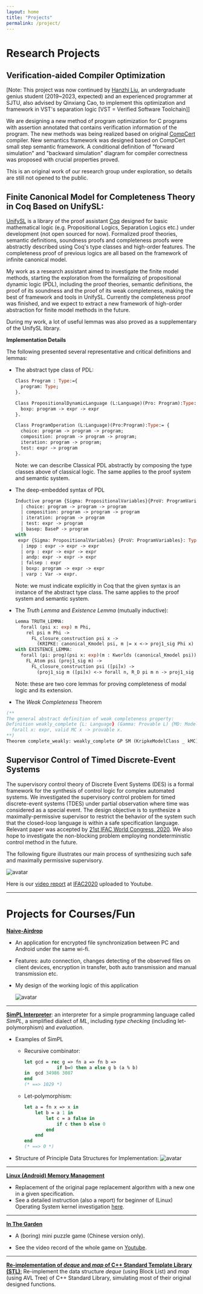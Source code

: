 ```yaml
---
layout: home
title: "Projects"
permalink: /project/
---
```







# **Research Projects**

## **Verification-aided Compiler Optimization**



[Note: This project was now continued by  [Hanzhi Liu](https://misaka.center/), an undergraduate genius student (2019~2023, expected) and an experienced programmer at SJTU, also advised by Qinxiang Cao, to implement this optimization and framework in VST's separation logic [VST = Verified Software Toolchain]]

We are designing a new method of program optimization for C programs with assertion annotated that contains verification information of the program. The new methods was being realized based on original [CompCert](http://compcert.inria.fr/) compiler. New semantics framework was designed based on CompCert small step semantic framework.  A conditional definition of "forward simulation" and "backward simulation" diagram for compiler correctness was proposed with crucial properties proved.

This is an original work of our research group under exploration, so details are still not opened to the public.





## **Finite Canonical Model for Completeness Theory in Coq Based on UnifySL**:

[UnifySL](https://github.com/QinxiangCao/UnifySL) is a library of the proof assistant [Coq](https://coq.inria.fr/) designed for basic mathematical logic (e.g. Propositional Logics, Separation Logics etc.) under development (not open sourced for now). Formalized proof theories, semantic definitions, soundness proofs and completeness proofs were abstractly described using Coq's type classes and high-order features. The completeness proof of previous logics are all based on the framework of infinite canonical model.

My work as a research assistant aimed to investigate the finite model methods, starting the exploration from the formalizing of propositional dynamic logic (PDL), including the proof theories, semantic definitions, the proof of its soundness and  the proof of its weak completeness, making the best of framework and tools in UnifySL. Currently the completeness proof was finished, and we expect to extract a new framework of high-order abstraction for finite model methods in the future. 

During my work, a lot of useful lemmas was also proved as a supplementary of the UnifySL library. 



**Implementation Details**

The following presented several representative and critical definitions and lemmas:

- The abstract type class of PDL:

  ```ocaml
  Class Program : Type:={
    program: Type;
  }.
  
  Class PropositionalDynamicLanguage (L:Language)(Pro: Program):Type:={
    boxp: program -> expr -> expr
  }.
  
  Class ProgramOperation (L:Language)(Pro:Program):Type:= {
    choice: program -> program -> program;
    composition: program -> program -> program;
    iteration: program -> program;
    test: expr -> program
  }.
  ```

  Note: we can describe Classical PDL abstractly by composing the type classes above of classical logic. The same applies to the proof system and semantic system.

  

- The deep-embedded syntax of PDL

  ```ocaml
  Inductive program {Sigma: PropositionalVariables}{ProV: ProgramVariables}: Type :=
    | choice: program -> program -> program
    | composition: program -> program -> program
    | iteration: program -> program
    | test: expr -> program
    | basep: BaseP -> program
  with
   expr {Sigma: PropositionalVariables} {ProV: ProgramVariables}: Type :=
    | impp : expr -> expr -> expr
    | orp : expr -> expr -> expr
    | andp: expr -> expr -> expr
    | falsep : expr
    | boxp: program -> expr -> expr
    | varp : Var -> expr.
  ```

  Note: we must indicate explicitly in Coq that the given syntax is an instance of the abstract type class. The same applies to the proof system and semantic system.

  

- The *Truth Lemma* and *Existence Lemma* (mutually inductive):

  ```ocaml
  Lemma TRUTH_LEMMA:
    forall (psi x: exp) m Phi,
      rel psi m Phi -> 
        FL_closure_construction psi x ->
          (KRIPKE: canonical_Kmodel psi, m |= x <-> proj1_sig Phi x)
  with EXISTENCE_LEMMA:
    forall (pi: prog)(psi x: exp)(m : Kworlds (canonical_Kmodel psi)),
      FL_Atom psi (proj1_sig m) -> 
        FL_closure_construction psi ([pi]x) ->
          (proj1_sig m ([pi]x) <-> forall n, R_D pi m n -> proj1_sig n x).
  ```

  Note: these are two core lemmas for proving completeness of modal logic and its extension.

  

-  The *Weak Completeness* Theorem

  ```ocaml
  (**
  The general abstract definition of weak completeness property:
  Definition weakly_complete {L: Language} (Gamma: Provable L) {MD: Model} (SM: Semantics L MD) (MC: ModelClass MD): Prop :=
    forall x: expr, valid MC x -> provable x. 
  **)
  Theorem complete_weakly: weakly_complete GP SM (KripkeModelClass _ kMC).
  ```








## **Supervisor Control of Timed Discrete-Event Systems**

The supervisory control theory of Discrete Event Systems (DES) is a formal framework for the synthesis of control logic for complex automated systems. We investigated the supervisory control problem for timed discrete-event systems (TDES) under partial observation where time was considered as a special event. The design objective is to synthesize a maximally-permissive supervisor to restrict the behavior of the system such that the closed-loop language is within a safe specification language. Relevant paper was accepted by [21st IFAC World Congress, 2020](https://www.ifac2020.org/).
We also hope to investigate the non-blocking problem employing nondeterministic control method in the future.



The following figure illustrates our main process of synthesizing such safe and maximally permissive supervisory. 

![avatar](./papers/IFAC2020/example.png)

Here is our [video report](https://youtu.be/GtbxR_OKfXU) at [IFAC2020](https://www.ifac2020.org/) uploaded to Youtube.





---











# **Projects for Courses/Fun** 

[**Naive-Airdrop**](https://github.com/Youngzt998/Naive-Airdrop) 

- An application for encrypted file synchronization between PC and Android under the same wi-fi.  

- Features: auto connection, changes detecting of the observed files on client devices, encryption in transfer, both auto transmission and manual transmission etc.

- My design of the working logic of this application

  ![avatar](./projects/airdrop/structure.png)

---

[**SimPL Interpreter**](https://github.com/Youngzt998/SimPL-Interpreter): an interpreter for a simple programming language called *SimPL*,  a simplified dialect of *ML*, including *type checking* (including let-polymorphism) and *evaluation*.

- Examples of  SimPL

  - Recursive combinator:

    ```ocaml
    let gcd = rec g => fn a => fn b =>
                if b=0 then a else g b (a % b)
    in  gcd 34986 3087
    end
    (* ==> 1029 *)
    ```

  - Let-polymorphism: 

    ```ocaml
    let a = fn x => x in 
        let b = a 1 in 
            let c = a false in 
                if c then b else 0
            end
        end
    end
    (* ==> 0 *)
    ```
  
- Structure of Principle Data Structures for Implementation:
  ![avatar](./projects/simpl/structure.png)



---

[**Linux (Android) Memory Management**](https://github.com/Youngzt998/Operating-System-Projects/tree/master/2)  

- Replacement of the original page replacement algorithm with a new one in a given specification.
-  See a detailed instruction (also a report) for beginner of (Linux) Operating System kernel investigation [here](./projects/os-prj-linuxmm/Instruction.pdf).



---

[**In The Garden**](https://youtu.be/2D67W584gpU) 

- A (boring) mini puzzle game (Chinese version only). 

- See the video record of the whole game on [Youtube](https://youtu.be/2D67W584gpU).



---

[**Re-implementation of *deque* and *map* of  C++ Standard Template Library (STL)**:](https://github.com/Youngzt998/Re-implementation-of-deque-and-map) Re-implement the data structure *deque* (using Block List) and *map* (using AVL Tree) of C++ Standard Library, simulating most of their original designed functions. 



